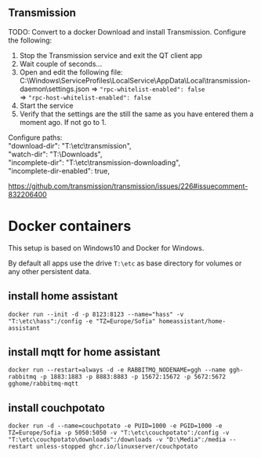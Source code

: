 ## Transmission
TODO: Convert to a docker
Download and install Transmission. Configure the following:

1. Stop the Transmission service and exit the QT client app
2. Wait couple of seconds...
3. Open and edit the following file: C:\Windows\ServiceProfiles\LocalService\AppData\Local\transmission-daemon\settings.json
=> `"rpc-whitelist-enabled": false`  
=> `"rpc-host-whitelist-enabled": false`  
5. Start the service
6. Verify that the settings are the still the same as you have entered them a moment ago. If not go to 1.

Configure paths:  
"download-dir": "T:\\etc\\transmission",  
"watch-dir": "T:\\Downloads",  
"incomplete-dir": "T:\\etc\\transmission-downloading",  
"incomplete-dir-enabled": true,  

https://github.com/transmission/transmission/issues/226#issuecomment-832206400

# Docker containers

This setup is based on Windows10 and Docker for Windows. 

By default all apps use the drive `T:\etc` as base directory for volumes or any other persistent data.

## install home assistant
`docker run --init -d -p 8123:8123 --name="hass" -v "T:\etc\hass":/config -e "TZ=Europe/Sofia" homeassistant/home-assistant`

## install mqtt for home assistant
`docker run --restart=always -d -e RABBITMQ_NODENAME=ggh --name ggh-rabbitmq -p 1883:1883 -p 8883:8883 -p 15672:15672 -p 5672:5672 gghome/rabbitmq-mqtt`

## install couchpotato
`docker run -d --name=couchpotato -e PUID=1000 -e PGID=1000 -e TZ=Europe/Sofia -p 5050:5050 -v "T:\etc\couchpotato":/config -v "T:\etc\couchpotato\downloads":/downloads -v "D:\Media":/media --restart unless-stopped ghcr.io/linuxserver/couchpotato`

